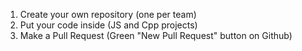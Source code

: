 1. Create your own repository (one per team)
2. Put your code inside (JS and Cpp projects)
3. Make a Pull Request (Green "New Pull Request" button on Github)